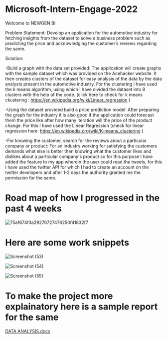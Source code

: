 # Microsoft-Intern-Engage-2022

Welcome to NEWGEN BI

Problem Statement: Develop an application for the automotive industry for fetching insights from the dataset to solve a business problem such as predicting the price and acknowledging  the customer’s reviews regarding the same.

Solution:

-Build a graph with the data set provided:
    The application will create graphs with the sample dataset which was provided on the Acehacker website. It then creates clusters of the dataset for easy analysis       of the data by the data analysts present in the automotive industry. For the clustering I have used the k means algorithm, using which I have divided the dataset       into 8 clusters with the help of the code. (click here to check for k means ckustering : https://en.wikipedia.org/wiki/Linear_regression )
    
-Using the dataset provided build a price prediction model:
    After preparing the graph for the industry it is also good if the application could forecast them the price like after how many iteration will the price of the         product change. For this I have used the Linear Regression (check for linear regression here:  https://en.wikipedia.org/wiki/K-means_clustering ) 
    
-For knowing the customer, search for the reviews about a particular company or product:
    For an industry working for satisfying the customers demands what else is better then knowing what the customer likes and dislikes about a particular company's         product so for this purpose I have added the feature to my app wherein the user could read the tweets, for this I have used the twitter API for which I had to         create an account on the twitter developers and after 1-2 days the authority granted me the permission for the same.

# Road map of how I progressed in the past 4 weeks
 
![75af674f3a29270727476250f41832f7](https://user-images.githubusercontent.com/81346561/170850871-037ad3d5-30ed-42c1-a02e-478ea54174fa.jpg)

# Here are some work snippets

![Screenshot (53)](https://user-images.githubusercontent.com/81346561/170851029-d980c9d8-25a9-4fda-b816-b307c61c24d0.png)

![Screenshot (54)](https://user-images.githubusercontent.com/81346561/170851035-abc82305-7f1a-4aea-8bc4-8b44ec1f3a72.png)

![Screenshot (55)](https://user-images.githubusercontent.com/81346561/170851043-4ed1bcb0-bb6e-43eb-a812-1ce79377be41.png)

# To make the project more explainatory here is a sample report for the same
[DATA ANALYSIS.docx](https://github.com/sayankita/Microsoft-Intern-Engage-2022/files/8792599/DATA.ANALYSIS.docx)

